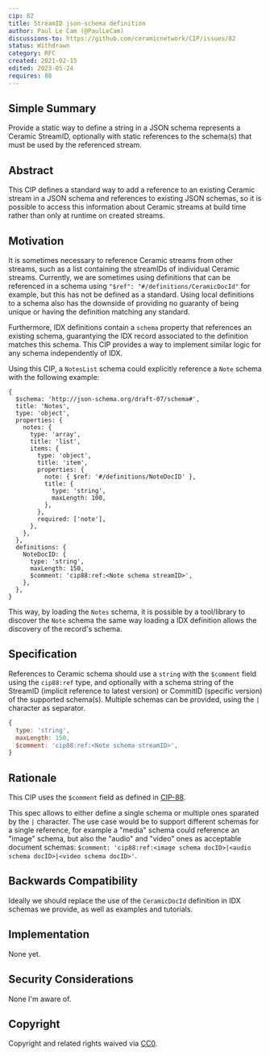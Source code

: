 ```yaml
---
cip: 82
title: StreamID json-schema definition
author: Paul Le Cam (@PaulLeCam)
discussions-to: https://github.com/ceramicnetwork/CIP/issues/82
status: Withdrawn
category: RFC
created: 2021-02-15
edited: 2023-05-24
requires: 88
---
```


## Simple Summary

Provide a static way to define a string in a JSON schema represents a Ceramic StreamID, optionally with static references to the schema(s) that must be used by the referenced stream.

## Abstract

This CIP defines a standard way to add a reference to an existing Ceramic stream in a JSON schema and references to existing JSON schemas, so it is possible to access this information about Ceramic streams at build time rather than only at runtime on created streams.

## Motivation

It is sometimes necessary to reference Ceramic streams from other streams, such as a list containing the streamIDs of individual Ceramic streams.
Currently, we are sometimes using definitions that can be referenced in a schema using `"$ref": "#/definitions/CeramicDocId"` for example, but this has not be defined as a standard.
Using local definitions to a schema also has the downside of providing no guaranty of being unique or having the definition matching any standard.

Furthermore, IDX definitions contain a `schema` property that references an existing schema, guarantying the IDX record associated to the definition matches this schema.
This CIP provides a way to implement similar logic for any schema independently of IDX.

Using this CIP, a `NotesList` schema could explicitly reference a `Note` schema with the following example:

```
{
  $schema: 'http://json-schema.org/draft-07/schema#',
  title: 'Notes',
  type: 'object',
  properties: {
    notes: {
      type: 'array',
      title: 'list',
      items: {
        type: 'object',
        title: 'item',
        properties: {
          note: { $ref: '#/definitions/NoteDocID' },
          title: {
            type: 'string',
            maxLength: 100,
          },
        },
        required: ['note'],
      },
    },
  },
  definitions: {
    NoteDocID: {
      type: 'string',
      maxLength: 150,
      $comment: 'cip88:ref:<Note schema streamID>',
    },
  },
}
```

This way, by loading the `Notes` schema, it is possible by a tool/library to discover the `Note` schema the same way loading a IDX definition allows the discovery of the record's schema.

## Specification

References to Ceramic schema should use a `string` with the `$comment` field using the `cip88:ref` type, and optionally with a schema string of the StreamID (implicit reference to latest version) or CommitID (specific version) of the supported schema(s).
Multiple schemas can be provided, using the `|` character as separator.

```js
{
  type: 'string',
  maxLength: 150,
  $comment: 'cip88:ref:<Note schema streamID>',
}
```

## Rationale

This CIP uses the `$comment` field as defined in [CIP-88](https://github.com/ceramicnetwork/CIP/blob/main/CIPs/CIP-88/CIP-88.md).

This spec allows to either define a single schema or multiple ones sparated by the `|` character.
The use case would be to support different schemas for a single reference, for example a "media" schema could reference an "image" schema, but also the "audio" and "video" ones as acceptable document schemas: `$comment: 'cip88:ref:<image schema docID>|<audio schema docID>|<video schema docID>'`.

## Backwards Compatibility

Ideally we should replace the use of the `CeramicDocId` definition in IDX schemas we provide, as well as examples and tutorials.

## Implementation

None yet.

## Security Considerations

None I'm aware of.

## Copyright

Copyright and related rights waived via [CC0](https://creativecommons.org/publicdomain/zero/1.0/).
